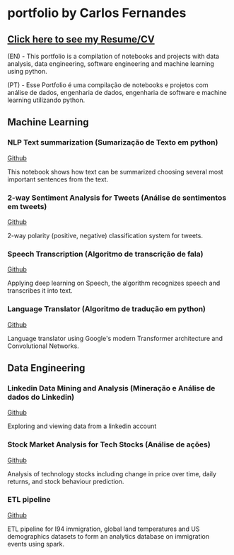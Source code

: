 # portfolio by Carlos Fernandes
## [Click here to see my Resume/CV](https://github.com/carlosfernandescrypt/carlosfernandescrypt.github.io/blob/main/carlosfernandesCV.pdf)
(EN) - This portfolio is a compilation of notebooks and projects with data analysis, data engineering, software engineering and machine learning using python.

(PT) - Esse Portfolio é uma compilação de notebooks e projetos com análise de dados, engenharia de dados, engenharia de software e machine learning utilizando python.

## Machine Learning

### NLP Text summarization (Sumarização de Texto em python)

[Github](https://github.com/carlosfernandescrypt/carlosfernandescrypt.github.io/blob/main/notebooks/Summarizing%20texts%20with%20cosine%20similarity.ipynb)

This notebook shows how text can be summarized choosing several most important sentences from the text.

### 2-way Sentiment Analysis for Tweets (Análise de sentimentos em tweets)

[Github](https://github.com/carlosfernandescrypt/carlosfernandescrypt.github.io/blob/main/notebooks/2-way%20Sentiment%20Analysis%20for%20Tweets.ipynb)

2-way polarity (positive, negative) classification system for tweets.

### Speech Transcription (Algoritmo de transcrição de fala)

[Github](https://github.com/carlosfernandescrypt/carlosfernandescrypt.github.io/blob/main/notebooks/Speech%20Transcriptions.ipynb)

Applying deep learning on Speech, the algorithm recognizes speech and transcribes it into text.


### Language Translator (Algoritmo de tradução em python)

[Github](https://github.com/carlosfernandescrypt/carlosfernandescrypt.github.io/blob/main/notebooks/Language%20Translator.ipynb)

Language translator using Google's modern Transformer architecture and Convolutional Networks.

## Data Engineering

### Linkedin Data Mining and Analysis (Mineração e Análise de dados do Linkedin)

[Github](https://github.com/carlosfernandescrypt/carlosfernandescrypt.github.io/blob/main/notebooks/Linkedin%20Data%20Mining%20and%20Analysis.ipynb)

Exploring and viewing data from a linkedin account


### Stock Market Analysis for Tech Stocks (Análise de ações)

[Github](https://github.com/carlosfernandescrypt/carlosfernandescrypt.github.io/blob/main/notebooks/Stock%20Market%20Analysis%20for%20Tech%20Stocks.ipynb)

Analysis of technology stocks including change in price over time, daily returns, and stock behaviour prediction.

### ETL pipeline

[Github](https://github.com/carlosfernandescrypt/carlosfernandescrypt.github.io/blob/main/notebooks/etl-pipeline/Capstone%20Project%20Submission.ipynb)

ETL pipeline for I94 immigration, global land temperatures and US demographics datasets to form an analytics database on immigration events using spark.

